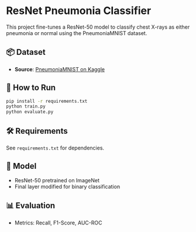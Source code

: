 # ResNet Pneumonia Classifier

This project fine-tunes a ResNet-50 model to classify chest X-rays as either pneumonia or normal using the PneumoniaMNIST dataset.

## 📦 Dataset
- **Source**: [PneumoniaMNIST on Kaggle](https://www.kaggle.com/datasets/rijulshr/pneumoniamnist/data)

## 🚀 How to Run

```bash
pip install -r requirements.txt
python train.py
python evaluate.py
```

## 🛠️ Requirements
See `requirements.txt` for dependencies.

## 🧠 Model
- ResNet-50 pretrained on ImageNet
- Final layer modified for binary classification

## 📊 Evaluation
- Metrics: Recall, F1-Score, AUC-ROC

